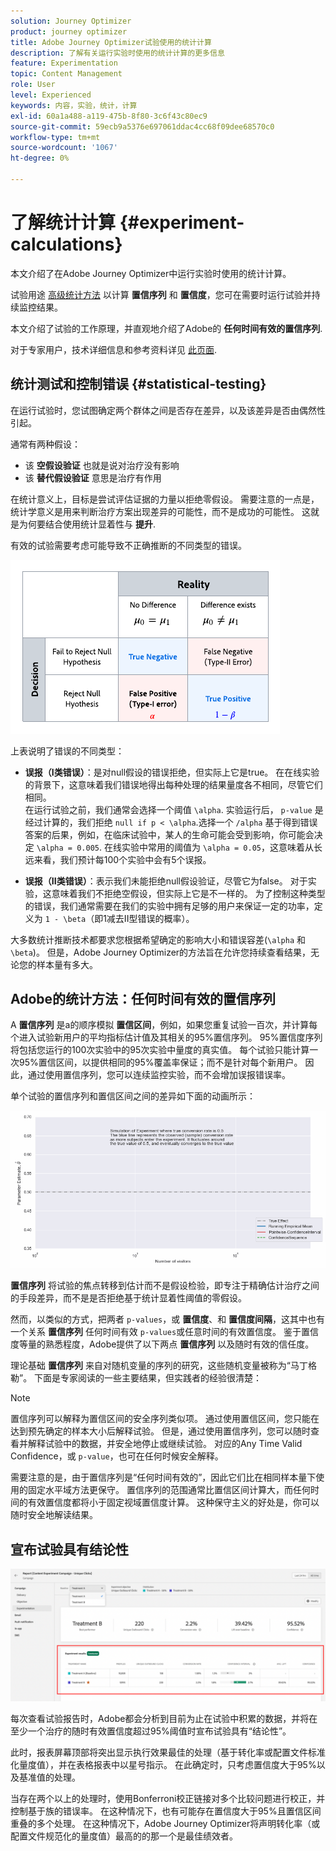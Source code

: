 ```yaml
---
solution: Journey Optimizer
product: journey optimizer
title: Adobe Journey Optimizer试验使用的统计计算
description: 了解有关运行实验时使用的统计计算的更多信息
feature: Experimentation
topic: Content Management
role: User
level: Experienced
keywords: 内容，实验，统计，计算
exl-id: 60a1a488-a119-475b-8f80-3c6f43c80ec9
source-git-commit: 59ecb9a5376e697061ddac4cc68f09dee68570c0
workflow-type: tm+mt
source-wordcount: '1067'
ht-degree: 0%

---
```


# 了解统计计算 {#experiment-calculations}

本文介绍了在Adobe Journey Optimizer中运行实验时使用的统计计算。

试验用途 [高级统计方法](../content-management/assets/confidence_sequence_technical_details.pdf) 以计算 **置信序列** 和 **置信度**，您可在需要时运行试验并持续监控结果。

本文介绍了试验的工作原理，并直观地介绍了Adobe的 **任何时间有效的置信序列**.

对于专家用户，技术详细信息和参考资料详见 [此页面](../content-management/assets/confidence_sequence_technical_details.pdf).

## 统计测试和控制错误 {#statistical-testing}

在运行试验时，您试图确定两个群体之间是否存在差异，以及该差异是否由偶然性引起。

通常有两种假设：

* 该 **空假设验证** 也就是说对治疗没有影响
* 该 **替代假设验证** 意思是治疗有作用

在统计意义上，目标是尝试评估证据的力量以拒绝零假设。 需要注意的一点是，统计学意义是用来判断治疗方案出现差异的可能性，而不是成功的可能性。 这就是为何要结合使用统计显着性与 **提升**.

有效的试验需要考虑可能导致不正确推断的不同类型的错误。

![](assets/technote_1.png)

上表说明了错误的不同类型：

* **误报（I类错误）**：是对null假设的错误拒绝，但实际上它是true。 在在线实验的背景下，这意味着我们错误地得出每种处理的结果量度各不相同，尽管它们相同。
  </br>在运行试验之前，我们通常会选择一个阈值 `\alpha`. 实验运行后， `p-value` 是经过计算的，我们拒绝 `null if p < \alpha`.选择一个 `/alpha` 基于得到错误答案的后果，例如，在临床试验中，某人的生命可能会受到影响，你可能会决定 `\alpha = 0.005`. 在线实验中常用的阈值为 `\alpha = 0.05`，这意味着从长远来看，我们预计每100个实验中会有5个误报。

* **误报（II类错误）**：表示我们未能拒绝null假设验证，尽管它为false。 对于实验，这意味着我们不拒绝空假设，但实际上它是不一样的。 为了控制这种类型的错误，我们通常需要在我们的实验中拥有足够的用户来保证一定的功率，定义为 `1 - \beta`（即1减去II型错误的概率）。

大多数统计推断技术都要求您根据希望确定的影响大小和错误容差(`\alpha` 和 `\beta`)。 但是，Adobe Journey Optimizer的方法旨在允许您持续查看结果，无论您的样本量有多大。

## Adobe的统计方法：任何时间有效的置信序列

A **置信序列** 是a的顺序模拟 **置信区间**，例如，如果您重复试验一百次，并计算每个进入试验新用户的平均指标估计值及其相关的95%置信序列。 95%置信度序列将包括您运行的100次实验中的95次实验中量度的真实值。 每个试验只能计算一次95%置信区间，以提供相同的95%覆盖率保证；而不是针对每个新用户。 因此，通过使用置信序列，您可以连续监控实验，而不会增加误报错误率。

单个试验的置信序列和置信区间之间的差异如下面的动画所示：

![](assets/technote_2.gif)

**置信序列** 将试验的焦点转移到估计而不是假设检验，即专注于精确估计治疗之间的手段差异，而不是是否拒绝基于统计显着性阈值的零假设。

然而，以类似的方式，把两者 `p-values`，或 **置信度**、和 **置信度间隔**，这其中也有一个关系 **置信序列** 任何时间有效 `p-values`或任意时间的有效置信度。 鉴于置信度等量的熟悉程度，Adobe提供了以下两点 **置信序列** 以及随时有效的信任度。

理论基础 **置信序列** 来自对随机变量的序列的研究，这些随机变量被称为“马丁格勒”。 下面是专家阅读的一些主要结果，但实践者的经验很清楚：

>[!NOTE]
>
>置信序列可以解释为置信区间的安全序列类似项。 通过使用置信区间，您只能在达到预先确定的样本大小后解释试验。 但是，通过使用置信序列，您可以随时查看并解释试验中的数据，并安全地停止或继续试验。 对应的Any Time Valid Confidence，或 `p-value`，也可在任何时候安全解释。

需要注意的是，由于置信序列是“任何时间有效的”，因此它们比在相同样本量下使用的固定水平域方法更保守。 置信序列的范围通常比置信区间计算大，而任何时间的有效置信度都将小于固定视域置信度计算。 这种保守主义的好处是，你可以随时安全地解读结果。

## 宣布试验具有结论性

![](assets/experimentation_report_2.png)

每次查看试验报告时，Adobe都会分析到目前为止在试验中积累的数据，并将在至少一个治疗的随时有效置信度超过95%阈值时宣布试验具有“结论性”。

此时，报表屏幕顶部将突出显示执行效果最佳的处理（基于转化率或配置文件标准化量度值），并在表格报表中以星号指示。 在此确定时，只考虑置信度大于95%以及基准值的处理。

当存在两个以上的处理时，使用Bonferroni校正链接对多个比较问题进行校正，并控制基于族的错误率。 在这种情况下，也有可能存在置信度大于95%且置信区间重叠的多个处理。 在这种情况下，Adobe Journey Optimizer将声明转化率（或配置文件规范化的量度值）最高的的那一个是最佳绩效者。
